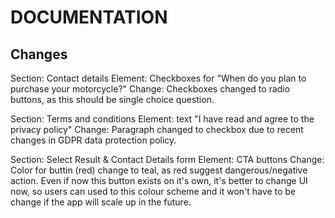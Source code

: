 DOCUMENTATION
=============

Changes
-------

Section: Contact details
Element: Checkboxes for "When do you plan to purchase your motorcycle?"
Change:
Checkboxes changed to radio buttons, as this should be single choice question.


Section: Terms and conditions
Element: text "I have read and agree to the privacy policy"
Change:
Paragraph changed to checkbox due to recent changes in GDPR data protection policy.


Section: Select Result & Contact Details form
Element: CTA buttons
Change:
Color for buttin (red) change to teal, as red suggest dangerous/negative action. Even if now this button exists on it's own, it's better to change UI now, so users can used to this colour scheme and it won't have to be change if the app will scale up in the future.